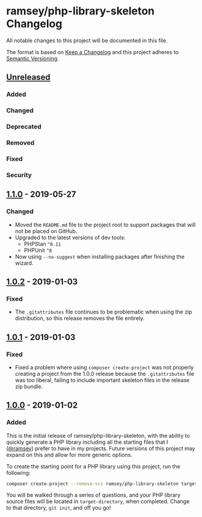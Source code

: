 # ramsey/php-library-skeleton Changelog

All notable changes to this project will be documented in this file.

The format is based on [Keep a Changelog](http://keepachangelog.com/en/1.0.0/)
and this project adheres to [Semantic Versioning](http://semver.org/spec/v2.0.0.html).


## [Unreleased]

### Added

### Changed

### Deprecated

### Removed

### Fixed

### Security


## [1.1.0] - 2019-05-27

### Changed

* Moved the `README.md` file to the project root to support packages that will
  not be placed on GitHub.
* Upgraded to the latest versions of dev tools:
  * PHPStan `^0.11`
  * PHPUnit `^8`
* Now using `--no-suggest` when installing packages after finishing the wizard.

## [1.0.2] - 2019-01-03

### Fixed

* The `.gitattributes` file continues to be problematic when using the zip
  distribution, so this release removes the file entirely.


## [1.0.1] - 2019-01-03

### Fixed

* Fixed a problem where using `composer create-project` was not properly
  creating a project from the 1.0.0 release because the `.gitattributes` file
  was too liberal, failing to include important skeleton files in the release
  zip bundle.


## [1.0.0] - 2019-01-02

### Added

This is the initial release of ramsey/php-library-skeleton, with the ability to
quickly generate a PHP library including all the starting files that I
([@ramsey][]) prefer to have in my projects. Future versions of this project may
expand on this and allow for more generic options.

To create the starting point for a PHP library using this project, run the
following:

``` bash
composer create-project --remove-vcs ramsey/php-library-skeleton target-directory
```

You will be walked through a series of questions, and your PHP library source
files will be located in `target-directory`, when completed. Change to that
directory, `git init`, and off you go!


[Unreleased]: https://github.com/ramsey/php-library-skeleton/compare/1.1.0...HEAD
[1.1.0]: https://github.com/ramsey/php-library-skeleton/compare/1.0.2...1.1.0
[1.0.2]: https://github.com/ramsey/php-library-skeleton/compare/1.0.1...1.0.2
[1.0.1]: https://github.com/ramsey/php-library-skeleton/compare/1.0.0...1.0.1
[1.0.0]: https://github.com/ramsey/php-library-skeleton/commits/1.0.0
[@ramsey]: https://github.com/ramsey
